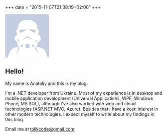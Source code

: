 +++
date = "2015-11-07T21:38:19+02:00"
+++

<img class="aboutAvatar" src="/images/facebook-Storm-Trooper.jpg">

## Hello!
<p/>
My name is Anatoliy and this is my blog.

I'm a .NET developer from Ukraine. Most of my experience is in desktop and mobile application development (Universal Applications, WPF, Windows Phone, MS SQL), although I've also worked with web and cloud technologies (ASP.NET MVC, Azure). Besides that I have a keen interest in other modern technologies. I expect myself to write about my findings in this blog.

Email me at [tolikcode@gmail.com](mailto:tolikcode@gmail.com).
